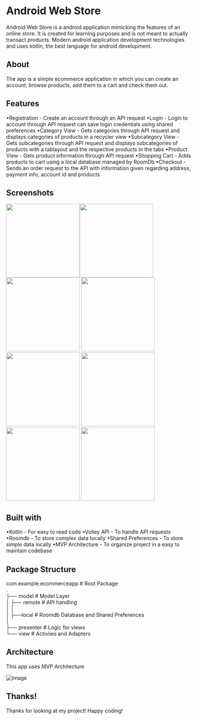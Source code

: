 # Android Web Store

Android Web Store is a android application mimicking the features of an online store. It is created for learning purposes and is not meant to actually transact products. 
Modern android application development technologies and uses kotlin, the best language for android development.

## About

The app is a simple ecommerce application in which you can create an account, browse products, add them to a cart and check them out.

## Features

•Registration - Create an account through an API request
•Login - Login to account through API request can save login credentials using shared preferences
•Category View - Gets categories through API request and displays categories of products in a recycler view
•Subcategory View - Gets subcategories through API request and displays subcategories of products with a tablayout and the respective products in the tabs
•Product View - Gets product information through API request
•Shopping Cart - Adds products to cart using a local database managed by RoomDb
•Checkout - Sends an order request to the API with information given regarding address, payment info, account id and products

## Screenshots

<img src="https://user-images.githubusercontent.com/68170232/190650053-6d31b7fe-eb28-42eb-bffd-a69fc79da133.png" width="200"/><img src="https://user-images.githubusercontent.com/68170232/190651025-3a45489c-0a90-4148-8c8a-d4ee2f920934.png" width="200"/>
<img src="https://user-images.githubusercontent.com/68170232/190651232-28167c0b-f103-4013-a6de-0457d723a5a5.png" width="200"/>
<img src="https://user-images.githubusercontent.com/68170232/190651281-05ba5ba4-013d-4c15-aefe-d99399a1da64.png" width="200"/>
<img src="https://user-images.githubusercontent.com/68170232/190651380-f7e8fd26-dba5-4807-94ff-717354e7b143.png" width="200"/>
<img src="https://user-images.githubusercontent.com/68170232/190651420-c6c20e9e-4af4-4893-88e0-3f67f9107abe.png" width="200"/>
<img src="https://user-images.githubusercontent.com/68170232/190651465-929f5c8f-f084-4d13-beaf-8dd6c9a44930.png" width="200"/>
<img src="https://user-images.githubusercontent.com/68170232/190656578-021d3aad-b8f5-4d3b-8da8-3aa0a44b14b4.png" width="200"/>


## Built with

•Kotlin - For easy to read code
•Volley API - To handle API requests
•Roomdb - To store complex data locally
•Shared Preferences - To store simple data locally
•MVP Architecture - To organize project in a easy to maintain codebase

## Package Structure

com.example.ecommerceapp             # Root Package<br />
.<br />
├── model                            # Model Layer <br />
│   ├── remote                       # API handling<br />
│   │   <br />
│   ├──local                         # Roomdb Database and Shared Preferences<br />
│<br />
├── presenter                        # Logic for views<br />
└── view                             # Activiies and Adapters<br />


## Architecture

This app uses MVP Architecture

![image](https://user-images.githubusercontent.com/68170232/190653675-0e6b4025-887e-4c07-908e-b50b4905d007.png)

## Thanks!

Thanks for looking at my project! Happy coding!



